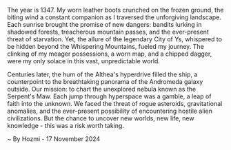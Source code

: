 
The year is 1347.  My worn leather boots crunched on the frozen ground, the biting wind a constant companion as I traversed the unforgiving landscape.  Each sunrise brought the promise of new dangers: bandits lurking in shadowed forests, treacherous mountain passes, and the ever-present threat of starvation.  Yet, the allure of the legendary City of Ys, whispered to be hidden beyond the Whispering Mountains, fueled my journey.  The clinking of my meager possessions, a worn map, and a chipped dagger, were my only solace in this vast, unpredictable world.

Centuries later, the hum of the Althea's hyperdrive filled the ship, a counterpoint to the breathtaking panorama of the Andromeda galaxy outside.  Our mission: to chart the unexplored nebula known as the Serpent's Maw.  Each jump through hyperspace was a gamble, a leap of faith into the unknown. We faced the threat of rogue asteroids, gravitational anomalies, and the ever-present possibility of encountering hostile alien civilizations.  But the chance to uncover new worlds, new life, new knowledge - this was a risk worth taking.

~ By Hozmi - 17 November 2024
